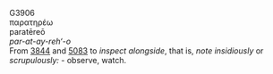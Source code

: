 G3906  
παρατηρέω  
paratēreō  
*par-at-ay-reh‘-o*  
From [3844](g3844) and [5083](g5083) to *inspect* *alongside*, that is,
*note* *insidiously* or *scrupulously:* - observe, watch.  
